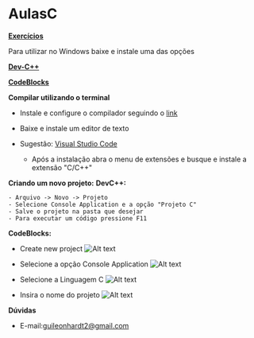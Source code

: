 # AulasC

**[Exercícios](https://docs.google.com/document/d/1GUZSdL9nnbC39VsJQI8NB7vPzhDSI_q9JQOpd853g_c/edit?usp=sharing)**

Para utilizar no Windows baixe e instale uma das opções

**[Dev-C++](https://sourceforge.net/projects/orwelldevcpp/)**

 
**[CodeBlocks](https://sourceforge.net/projects/codeblocks/files/Binaries/17.12/Windows/codeblocks-17.12mingw-setup.exe/download)**


**Compilar utilizando o terminal**

- Instale e configure o compilador seguindo o [link](https://terminaldeinformacao.com/2015/10/08/como-instalar-e-configurar-o-gcc-no-windows-mingw/)

- Baixe e instale um editor de texto 
- Sugestão: [Visual Studio Code](https://code.visualstudio.com/Download)
  - Após a instalação abra o menu de extensões e busque e instale a extensão "C/C++"



**Criando um novo projeto:**
**DevC++:**
```
- Arquivo -> Novo -> Projeto
- Selecione Console Application e a opção "Projeto C"
- Salve o projeto na pasta que desejar
- Para executar um código pressione F11
```

**CodeBlocks:**
- Create new project
![Alt text](http://3.bp.blogspot.com/-vQXyfy7iIks/Vi3ZNMfDtAI/AAAAAAAAAB4/KIH2mlWrFOI/s1600/main%2Bpage%2Bof%2Bcode%2Bblocks.jpg)

- Selecione a opção Console Application
![Alt text](http://1.bp.blogspot.com/-fAuIbzp8eXc/Vi3beLXh7kI/AAAAAAAAACM/bRLSmLQVQVg/s1600/window%2Bmenu%2Bof%2Bcreate%2Bnew%2Bproject%2Bcode%2Bblocks.jpg)

- Selecione a Linguagem C
![Alt text](http://4.bp.blogspot.com/-FmOZJmYL1pY/Vi3c61liYcI/AAAAAAAAACY/YHQon4BooC4/s1600/selection%2Blanguage%2Bcode%2Bblocks.jpg)

- Insira o nome do projeto
![Alt text](http://2.bp.blogspot.com/-YWbiRLuPDRo/Vi3d0qU_OPI/AAAAAAAAACg/9s4jw2Wthlg/s1600/project%2Bname.jpg)

**Dúvidas**
- E-mail:guileonhardt2@gmail.com

